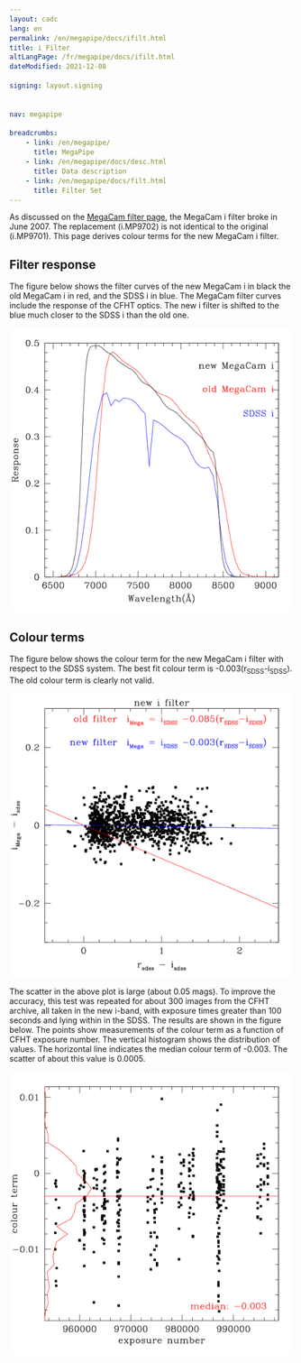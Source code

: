 ```yaml
---
layout: cadc
lang: en
permalink: /en/megapipe/docs/ifilt.html
title: i Filter
altLangPage: /fr/megapipe/docs/ifilt.html
dateModified: 2021-12-08

signing: layout.signing


nav: megapipe

breadcrumbs:
    - link: /en/megapipe/
      title: MegaPipe
    - link: /en/megapipe/docs/desc.html
      title: Data description
    - link: /en/megapipe/docs/filt.html
      title: Filter Set
---
```

  <p>
    As discussed on
    the <a rel="external"  href="https://www.cfht.hawaii.edu/News/MPJun07/">MegaCam
    filter page</a>, the MegaCam i filter broke in June 2007. The
    replacement (i.MP9702) is not identical to the original
    (i.MP9701). This page derives colour terms for the new MegaCam i
    filter.
  </p>
  <h2>Filter response</h2>
  <p>
  The figure below shows the filter curves of
  the new MegaCam i in black
  the old MegaCam i in red,
  and the SDSS i in blue. 
  The MegaCam filter curves include the response of the CFHT optics.
  The new i filter is shifted to the blue much closer to the SDSS i than the old one.
  </p>
  <img class="img-responsive" src="/static/images/megapipe/newicurve_en.gif" alt="Several i filters"/>
  <h2>Colour terms</h2>
  <p>
    The figure below shows the colour term for the new MegaCam i
    filter with respect to the SDSS system. The best fit colour term is
    -0.003(r<sub>SDSS</sub>-i<sub>SDSS</sub>). The old colour term is
    clearly not valid.
  </p>
  <img class="img-responsive" src="/static/images/megapipe/newiex_en.gif" alt="Example of a colour term measurement"/>
  <p>
    The scatter in the above plot is large (about 0.05 mags). To
    improve the accuracy, this test was repeated for about 300 images
    from the CFHT archive, all taken in the new i-band, with exposure
    times greater than 100 seconds and lying within in the SDSS. The
    results are shown in the figure below.  The points show
    measurements of the colour term as a function of CFHT exposure
    number. The vertical histogram shows the distribution of
    values. The horizontal line indicates the median colour term of
    -0.003. The scatter of about this value is 0.0005.

  </p>
  <img class="img-responsive" src="/static/images/megapipe/newi2_en.gif" alt="Multiple colour term measurement"/>
